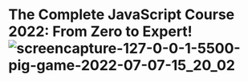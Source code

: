 # The Complete JavaScript Course 2022: From Zero to Expert!![screencapture-127-0-0-1-5500-pig-game-2022-07-07-15_20_02](https://user-images.githubusercontent.com/101415932/177783655-35573bdb-e20b-438d-a6ec-42da88251fa9.png)

